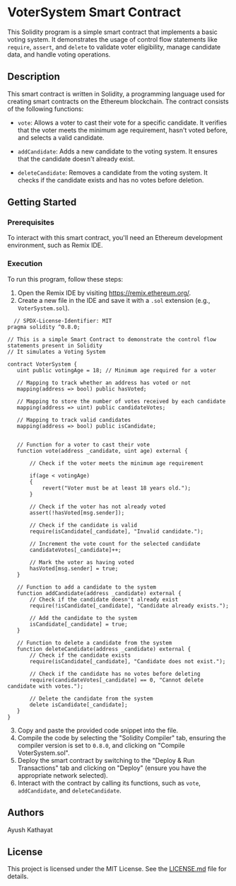 # VoterSystem Smart Contract

This Solidity program is a simple smart contract that implements a basic voting system. It demonstrates the usage of control flow statements like `require`, `assert`, and `delete` to validate voter eligibility, manage candidate data, and handle voting operations.

## Description

This smart contract is written in Solidity, a programming language used for creating smart contracts on the Ethereum blockchain. The contract consists of the following functions:

- `vote`: Allows a voter to cast their vote for a specific candidate. It verifies that the voter meets the minimum age requirement, hasn't voted before, and selects a valid candidate.

- `addCandidate`: Adds a new candidate to the voting system. It ensures that the candidate doesn't already exist.

- `deleteCandidate`: Removes a candidate from the voting system. It checks if the candidate exists and has no votes before deletion.

## Getting Started

### Prerequisites

To interact with this smart contract, you'll need an Ethereum development environment, such as Remix IDE.

### Execution

To run this program, follow these steps:

1. Open the Remix IDE by visiting https://remix.ethereum.org/.
2. Create a new file in the IDE and save it with a `.sol` extension (e.g., `VoterSystem.sol`).

 
 ```
   // SPDX-License-Identifier: MIT
pragma solidity ^0.8.0;

// This is a simple Smart Contract to demonstrate the control flow statements present in Solidity
// It simulates a Voting System

contract VoterSystem {
    uint public votingAge = 18; // Minimum age required for a voter

    // Mapping to track whether an address has voted or not
    mapping(address => bool) public hasVoted;

    // Mapping to store the number of votes received by each candidate
    mapping(address => uint) public candidateVotes;

    // Mapping to track valid candidates
    mapping(address => bool) public isCandidate;


    // Function for a voter to cast their vote
    function vote(address _candidate, uint age) external {

        // Check if the voter meets the minimum age requirement

        if(age < votingAge)
        {
            revert("Voter must be at least 18 years old.");
        }
       
        // Check if the voter has not already voted
        assert(!hasVoted[msg.sender]);

        // Check if the candidate is valid
        require(isCandidate[_candidate], "Invalid candidate.");

        // Increment the vote count for the selected candidate
        candidateVotes[_candidate]++;

        // Mark the voter as having voted
        hasVoted[msg.sender] = true;
    }

    // Function to add a candidate to the system
    function addCandidate(address _candidate) external {
        // Check if the candidate doesn't already exist
        require(!isCandidate[_candidate], "Candidate already exists.");

        // Add the candidate to the system
        isCandidate[_candidate] = true;
    }

    // Function to delete a candidate from the system
    function deleteCandidate(address _candidate) external {
        // Check if the candidate exists
        require(isCandidate[_candidate], "Candidate does not exist.");

        // Check if the candidate has no votes before deleting
        require(candidateVotes[_candidate] == 0, "Cannot delete candidate with votes.");

        // Delete the candidate from the system
        delete isCandidate[_candidate];
    }
}
```

3. Copy and paste the provided code snippet into the file.
4. Compile the code by selecting the "Solidity Compiler" tab, ensuring the compiler version is set to `0.8.0`, and clicking on "Compile VoterSystem.sol".
5. Deploy the smart contract by switching to the "Deploy & Run Transactions" tab and clicking on "Deploy" (ensure you have the appropriate network selected).
6. Interact with the contract by calling its functions, such as `vote`, `addCandidate`, and `deleteCandidate`.

## Authors

Ayush Kathayat

## License

This project is licensed under the MIT License. See the [LICENSE.md](LICENSE.md) file for details.
